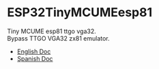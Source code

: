 # ESP32TinyMCUMEesp81
Tiny MCUME esp81 ttgo vga32.<br>
Bypass TTGO VGA32 zx81 emulator.
<ul>
 <li><a href='readmeEnglish.md'>English Doc</a></li>
 <li><a href='readmeSpanish.md'>Spanish Doc</a></li>
</ul>
